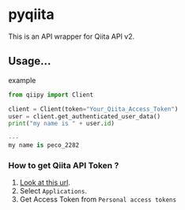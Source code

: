 # pyqiita

This is an API wrapper for Qiita API v2.

## Usage...
example
```python
from qiipy import Client

client = Client(token="Your_Qiita_Access_Token")
user = client.get_authenticated_user_data()
print("my name is " + user.id)

---
my name is peco_2282
```

### How to get Qiita API Token ?
1. [Look at this url](https://qiita.com/settings/applications).
2. Select `Applications`.
3. Get Access Token from `Personal access tokens`
